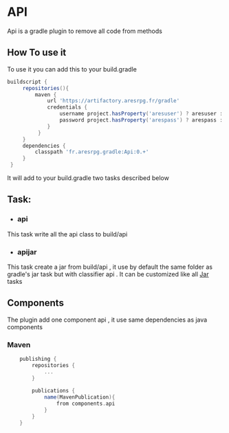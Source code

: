 # API

Api is a gradle plugin to remove all code from methods

## How To use it

To use it you can add this to your build.gradle

```groovy
buildscript {
     repositories(){
         maven {
             url 'https://artifactory.aresrpg.fr/gradle'
             credentials {
                 username project.hasProperty('aresuser') ? aresuser : System.getenv('aresuser')
                 password project.hasProperty('arespass') ? arespass : System.getenv('arespass')
             }
          }
     }
     dependencies {
         classpath 'fr.aresrpg.gradle:Api:0.+'
     }
 }
 ```
 
 It will add to your build.gradle two tasks described below

## Task:

* ### api
This task write all the api class to build/api 

* ### apijar
This task create a jar from build/api , it use by default the same folder as gradle's jar task but with classifier api . It can be customized like all [Jar](https://docs.gradle.org/current/dsl/org.gradle.api.tasks.bundling.Jar.html) tasks

## Components

The plugin add one component api , it use same dependencies as java components

### Maven

```groovy
    publishing {
        repositories {
            ...
        }
    
        publications {
            name(MavenPublication){
                from components.api
            }
        }
    }
 ```